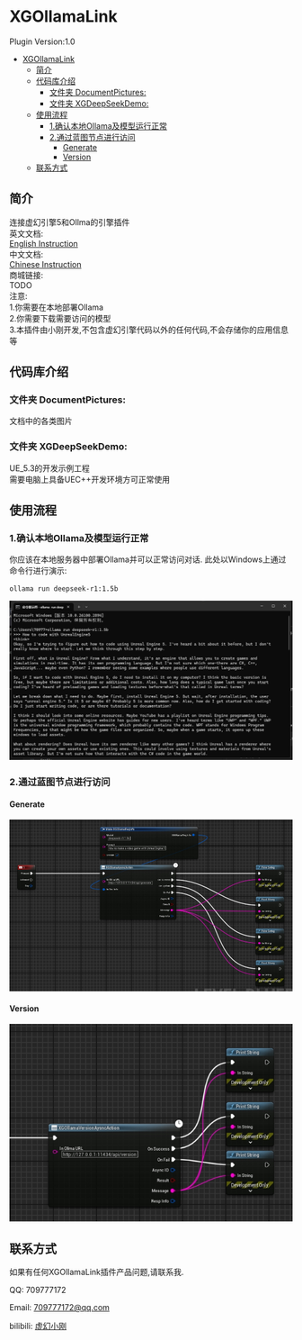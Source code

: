 # XGOllamaLink
Plugin Version:1.0
- [XGOllamaLink](#xgollamalink)
  - [简介](#简介)
  - [代码库介绍](#代码库介绍)
    - [文件夹 DocumentPictures:](#文件夹-documentpictures)
    - [文件夹 XGDeepSeekDemo:](#文件夹-xgdeepseekdemo)
  - [使用流程](#使用流程)
    - [1.确认本地Ollama及模型运行正常](#1确认本地ollama及模型运行正常)
    - [2.通过蓝图节点进行访问](#2通过蓝图节点进行访问)
      - [Generate](#generate)
      - [Version](#version)
  - [联系方式](#联系方式)

## 简介
连接虚幻引擎5和Ollma的引擎插件</br>
英文文档:</br>
[English Instruction](./README.md)</br>
中文文档:</br>
[Chinese Instruction](./README_CN.md)</br>
商城链接:</br>
TODO </br>
注意:</br>
1.你需要在本地部署Ollama</br>
2.你需要下载需要访问的模型</br>
3.本插件由小刚开发,不包含虚幻引擎代码以外的任何代码,不会存储你的应用信息等</br>
## 代码库介绍
### 文件夹 DocumentPictures:  

文档中的各类图片  

### 文件夹 XGDeepSeekDemo:
UE_5.3的开发示例工程</br>
需要电脑上具备UEC++开发环境方可正常使用</br>
## 使用流程
### 1.确认本地Ollama及模型运行正常
你应该在本地服务器中部署Ollama并可以正常访问对话.
此处以Windows上通过命令行进行演示:
```
ollama run deepseek-r1:1.5b
```

![image](DocumentPictures/001_CMD.png)  

### 2.通过蓝图节点进行访问

#### Generate
![image](DocumentPictures/002_Generate.png)  
#### Version
![image](DocumentPictures/003_Version.png)  
## 联系方式

如果有任何XGOllamaLink插件产品问题,请联系我.  

QQ:
709777172  

Email:
709777172@qq.com  

bilibili:
[虚幻小刚](https://space.bilibili.com/8383085)  